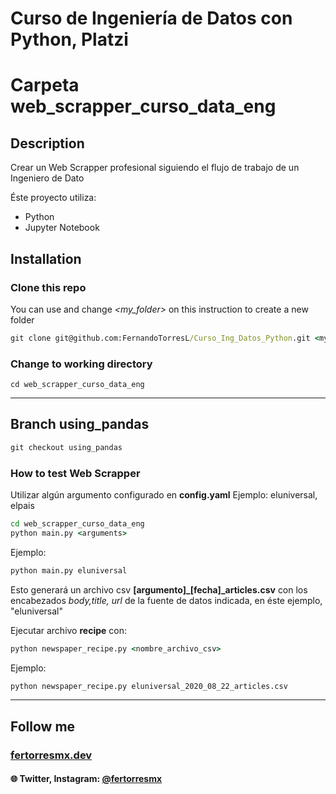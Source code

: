 # Curso de Ingeniería de Datos con Python, Platzi
# Carpeta web_scrapper_curso_data_eng

## Description
Crear un Web Scrapper profesional siguiendo el flujo de trabajo de un Ingeniero de Dato

Éste proyecto utiliza:

- Python
- Jupyter Notebook

## Installation

### Clone this repo

You can use and change *<my_folder>* on this instruction to create a new folder

```cmd
git clone git@github.com:FernandoTorresL/Curso_Ing_Datos_Python.git <my_folder>
```

### Change to working directory

```terminal
cd web_scrapper_curso_data_eng
```

---
## Branch using_pandas
```cmd
git checkout using_pandas
```

### How to test Web Scrapper

Utilizar algún argumento configurado en **config.yaml**
Ejemplo: eluniversal, elpais

```cmd
cd web_scrapper_curso_data_eng
python main.py <arguments>
```

Ejemplo: 
```cmd
python main.py eluniversal
````

Esto generará un archivo csv **[argumento]_[fecha]_articles.csv** con los encabezados *body,title, url* de la fuente de datos indicada, en éste ejemplo, "eluniversal"


Ejecutar archivo **recipe** con:

```cmd
python newspaper_recipe.py <nombre_archivo_csv>
```

Ejemplo: 
```cmd
python newspaper_recipe.py eluniversal_2020_08_22_articles.csv
````

---

## Follow me

### [fertorresmx.dev](https://www.fertorresmx.dev/)

#### :globe_with_meridians: Twitter, Instagram: [@fertorresmx](http://www.twitter/fertorresmx)
